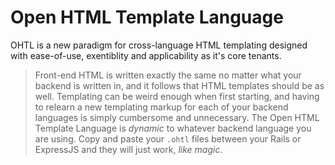 # Open HTML Template Language
OHTL is a new paradigm for cross-language HTML templating designed with ease-of-use, exentiblity and applicability as it's core tenants.

> Front-end HTML is written exactly the same no matter what your backend is written in, and it follows that HTML templates should be as well. Templating can be weird enough when first starting, and having to relearn a new templating markup for each of your backend languages is simply cumbersome and unnecessary. The Open HTML Template Language is _dynamic_ to whatever backend language you are using. Copy and paste your `.ohtl` files between your Rails or ExpressJS and they will just work, _like magic_.
